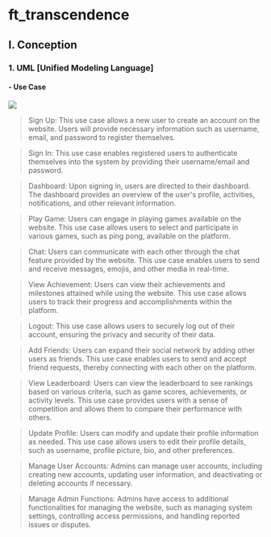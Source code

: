 # ft_transcendence

## I. Conception
### 1. UML [Unified Modeling Language]
#### - Use Case

<img src="https://github.com/zakarm/ft_transcendence_trash/blob/main/use_case.drawio.png">

> Sign Up: This use case allows a new user to create an account on the website. Users will provide necessary information such as username, email, and password to register themselves.

> Sign In: This use case enables registered users to authenticate themselves into the system by providing their username/email and password.

> Dashboard: Upon signing in, users are directed to their dashboard. The dashboard provides an overview of the user's profile, activities, notifications, and other relevant information.

> Play Game: Users can engage in playing games available on the website. This use case allows users to select and participate in various games, such as ping pong, available on the platform.

> Chat: Users can communicate with each other through the chat feature provided by the website. This use case enables users to send and receive messages, emojis, and other media in real-time.

> View Achievement: Users can view their achievements and milestones attained while using the website. This use case allows users to track their progress and accomplishments within the platform.

> Logout: This use case allows users to securely log out of their account, ensuring the privacy and security of their data.

> Add Friends: Users can expand their social network by adding other users as friends. This use case enables users to send and accept friend requests, thereby connecting with each other on the platform.

> View Leaderboard: Users can view the leaderboard to see rankings based on various criteria, such as game scores, achievements, or activity levels. This use case provides users with a sense of competition and allows them to compare their performance with others.

> Update Profile: Users can modify and update their profile information as needed. This use case allows users to edit their profile details, such as username, profile picture, bio, and other preferences.

> Manage User Accounts: Admins can manage user accounts, including creating new accounts, updating user information, and deactivating or deleting accounts if necessary.

> Manage Admin Functions: Admins have access to additional functionalities for managing the website, such as managing system settings, controlling access permissions, and handling reported issues or disputes.
